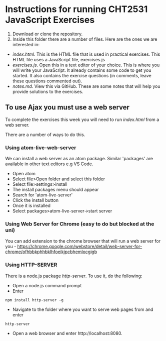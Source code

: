 # Instructions for running CHT2531 JavaScript Exercises

1. Download or clone the repository.
2. Inside this folder there are a number of files. Here are the ones we are interested in:

* *index.html*. This is the HTML file that is used in practical exercises. This HTML file uses a JavaScript file, exercises.js
* *exercises.js*. Open this in a text editor of your choice. This is where you will write your JavaScript. It already contains some code to get you started. It also contains the exercise questions (in comments, leave these questions commented out).
* *notes.md*. View this via GitHub. These are some notes that will help you provide solutions to the exercises.

## To use Ajax you must use a web server
To complete the exercises this week you will need to run *index.html* from a web server.

There are a number of ways to do this.

### Using atom-live-web-server
We can install a web server as an atom package. Similar 'packages' are available in other text editors e.g VS Code.
* Open atom
* Select file>Open folder and select this folder
* Select file>settings>install
* The install packages menu should appear
* Search for 'atom-live-server'
* Click the install button
* Once it is installed
* Select packages>atom-live-server->start server

### Using Web Server for Chrome (easy to do but blocked at the uni)
You can add extension to the chrome browser that will run a web server for you - https://chrome.google.com/webstore/detail/web-server-for-chrome/ofhbbkphhbklhfoeikjpcbhemlocgigb

### Using HTTP-SERVER
There is a node.js package *http-server*. To use it, do the following:
* Open a node.js command prompt
* Enter
```
npm install http-server -g
```
* Navigate to the folder where you want to serve web pages from and enter
```
http-server
```
* Open a web browser and enter http://localhost:8080.
